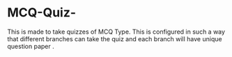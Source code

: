 # MCQ-Quiz-

This is made to take quizzes of MCQ Type. This is configured in such a way that different branches can take the quiz and each branch will have unique question paper .

